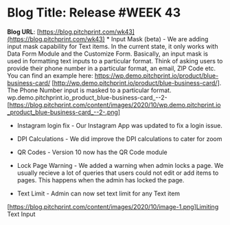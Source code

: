 # **Blog Title**: Release #WEEK 43

**Blog URL**: [https://blog.pitchprint.com/wk43](https://blog.pitchprint.com/wk43) * Input Mask (beta) - We are adding input mask capability for Text items. In the current state, it only works with Data Form Module and the
   Customize Form. Basically, an input mask is used in formatting text inputs to a particular format.
   Think of asking users to provide their phone number in a particular format, an email, ZIP Code etc. You can find an example here:
   https://wp.demo.pitchprint.io/product/blue-business-card/ [http://wp.demo.pitchprint.io/product/blue-business-card/].
   The Phone Number input is masked to a particular format. wp.demo.pitchprint.io_product_blue-business-card_--2-
   [https://blog.pitchprint.com/content/images/2020/10/wp.demo.pitchprint.io_product_blue-business-card_--2-.png]

 * Instagram login fix - Our Instagram App was updated to fix a login issue.

 * DPI Calculations - We did improve the DPI calculations to cater for zoom

 * QR Codes - Version 10 now has the QR Code module

 * Lock Page Warning - We added a warning when admin locks a page. We usually recieve a lot of queries that users could not edit or add
   items to pages. This happens when the admin has locked the page.

 * Text Limit - Admin can now set text limit for any Text item

[https://blog.pitchprint.com/content/images/2020/10/image-1.png]Limiting Text Input

